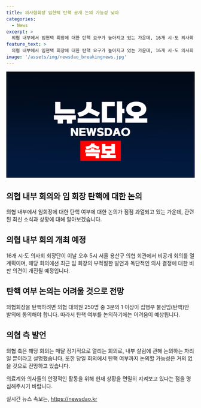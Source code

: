 ```yaml
---
title: 의사협회장 임현택 탄핵 공개 논의 가능성 낮아
categories:
  - News
excerpt: >
  의협 내부에서 임현택 회장에 대한 탄핵 요구가 높아지고 있는 가운데, 16개 시·도 의사회 회장단은 임 회장의 부적절한 발언과 독단적인 의사 결정에 대한 비판 의견을 개진하기 위해 오후 5시에 비공개 회의를 열 예정이다. 이에 대한 앞으로의 전망과 임 회장을 지지하는 입장도 있는 가운데, 탄핵 여부를 논의하는 과정은 복잡할 것으로 보인다.
feature_text: >
  의협 내부에서 임현택 회장에 대한 탄핵 요구가 높아지고 있는 가운데, 16개 시·도 의사회 회장단은 임 회장의 부적절한 발언과 독단적인 의사 결정에 대한 비판 의견을 개진하기 위해 오후 5시에 비공개 회의를 열 예정이다. 이에 대한 앞으로의 전망과 임 회장을 지지하는 입장도 있는 가운데, 탄핵 여부를 논의하는 과정은 복잡할 것으로 보인다.
image: '/assets/img/newsdao_breakingnews.jpg'
---
```


<p><img src="/assets/img/newsdao_breakingnews.jpg" alt="ranknews 속보" /></p>

<h2 data-ke-size="size26">의협 내부 회의와 임 회장 탄핵에 대한 논의</h2>

<p data-ke-size="size16">의협 내부에서 임회장에 대한 탄핵 여부에 대한 논의가 점점 과열되고 있는 가운데, 관련된 최신 소식과 상황에 대해 알아보겠습니다.</p>

<h2 data-ke-size="size24">의협 내부 회의 개최 예정</h2>

<p data-ke-size="size16">16개 시·도 의사회 회장단이 이날 오후 5시 서울 용산구 의협 회관에서 비공개 회의를 열 계획이며, 해당 회의에선 최근 임 회장의 부적절한 발언과 독단적인 의사 결정에 대한 비판 의견이 개진될 예정입니다.</p>

<h2 data-ke-size="size24">탄핵 여부 논의는 어려울 것으로 전망</h2>

<p data-ke-size="size16">의협회장을 탄핵하려면 의협 대의원 250명 중 3분의 1 이상이 집행부 불신임(탄핵)안 발의에 동의해야 합니다. 따라서 탄핵 여부를 논의하기에는 어려움이 예상됩니다.</p>

<h2 data-ke-size="size24">의협 측 발언</h2>

<p data-ke-size="size16">의협 측은 해당 회의는 매달 정기적으로 열리는 회의로, 내부 살림에 관해 논의하는 자리일 뿐이라고 설명했습니다. 또한 당일 회의에서 탄핵 여부까지 논의할 가능성은 거의 없을 것으로 전망하고 있습니다.</p>

<p data-ke-size="size16">의료계와 의사들의 안정적인 활동을 위해 현재 상황을 면밀히 지켜보고 있다는 점을 명심해주시기 바랍니다.</p>
실시간 뉴스 속보는, <a href="https://newsdao.kr" rel="dofollow">https://newsdao.kr</a>


